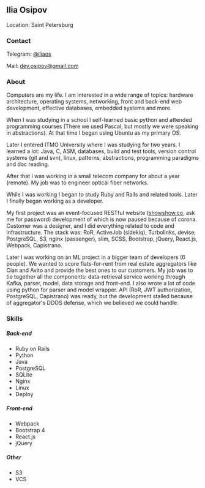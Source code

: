 ## Ilia Osipov
Location: Saint Petersburg

### Contact

Telegram: [@iliaos](https://t.me/iliaos)

Mail: [dev.osipov@gmail.com](mailto:dev.osipov@gmail.com)

### About

Computers are my life. I am interested in a wide range of topics: hardware architecture, operating systems, networking, front and back-end web development, effective databases, embedded systems and more.

When I was studying in a school I self-learned basic python and attended programming courses (There we used Pascal, but mostly we were speaking in abstractions). At that time I began using Ubuntu as my primary OS.

Later I entered ITMO University where I was studying for two years. I learned a lot: Java, C, ASM, databases, build and test tools, version control systems (git and svn), linux, patterns, abstractions, programming paradigms and doc reading.

After that I was working in a small telecom company for about a year (remote). My job was to engineer optical fiber networks.

While I was working I began to study Ruby and Rails and related tools.
Later I finally began working as a developer. 

My first project was an event-focused RESTful website ([showshow.co](https://showshow.co), ask me for password) development of which is now paused because of corona. Customer was a designer, and I did everything related to code and infrastructure. 
The stack was: RoR, ActiveJob (sidekiq), Turbolinks, devise, PostgreSQL, S3, nginx (passenger), slim, SCSS, Bootstrap, jQuery, React.js, Webpack, Capistrano. 

Later I was working on an ML project in a bigger team of developers (6 people). We wanted to score flats-for-rent from real estate aggregators like Cian and Avito and provide the best ones to our customers.
My job was to tie together all the components: data-retrieval service working through Kafka, parser, model, data storage and front-end. I also wrote a lot of code using python for parser and model wrapper.
API (RoR, JWT authorization, PostgreSQL, Capistrano) was ready, but the development stalled because of aggregator's DDOS defense, which we believed we could handle.

### Skills

##### Back-end

* Ruby on Rails
* Python
* Java
* PostgreSQL
* SQLite
* Nginx
* Linux
* Deploy

##### Front-end

* Webpack
* Bootstrap 4
* React.js
* jQuery

##### Other

* S3
* VCS
